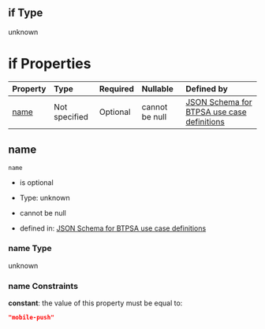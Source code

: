 ## if Type

unknown

# if Properties

| Property      | Type          | Required | Nullable       | Defined by                                                                                                                                                                                                        |
| :------------ | :------------ | :------- | :------------- | :---------------------------------------------------------------------------------------------------------------------------------------------------------------------------------------------------------------- |
| [name](#name) | Not specified | Optional | cannot be null | [JSON Schema for BTPSA use case definitions](btpsa-usecase-properties-services-items-allof-1-then-allof-76-if-properties-name.md "undefined#/properties/services/items/allOf/1/then/allOf/76/if/properties/name") |

## name



`name`

*   is optional

*   Type: unknown

*   cannot be null

*   defined in: [JSON Schema for BTPSA use case definitions](btpsa-usecase-properties-services-items-allof-1-then-allof-76-if-properties-name.md "undefined#/properties/services/items/allOf/1/then/allOf/76/if/properties/name")

### name Type

unknown

### name Constraints

**constant**: the value of this property must be equal to:

```json
"mobile-push"
```
